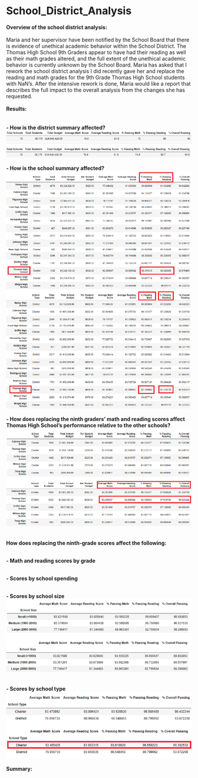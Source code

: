 # School_District_Analysis

**Overview of the school district analysis: <br><br>**
Maria and her supervisor have been notified by the School Board that there is evidence of unethical academic behavior within the School District.  The Thomas High School 9th Graders appear to have had their reading as well as their math grades altered, and the full extent of the unethical academic behavior is currently unknown by the School Board. Maria has asked that I rework the school district analysis I did recently gave her and replace the reading and math grades for the 9th Grade Thomas High School students with NaN’s. After the intensive rework is done, Maria would like a report that describes the full impact to the overall analysis from the changes she has requested. <br>
<br>
**Results:<br><br>** 
<br>
  **- How is the district summary affected?**<br>
 ![original_district_summary_df](Resources/original_district_summary_df.png)<br>
 ![revised_district_summary_df](Resources/revised_district_summary_df.png)<br>
<br>
  **- How is the school summary affected?** <br>
![original_school_summary_df](Resources/original_school_summary_df.png)<br>
![revised_school_summary_df](Resources/revised_school_summary_df.png)<br>
<br>
  **- How does replacing the ninth graders’ math and reading scores affect Thomas High School’s performance relative to the other schools?** <br>
  ![original_top_five](Resources/original_top_five.png)<br>
  ![revised_top_five](Resources/revised_top_five.png)<br>
<br><br>
  **How does replacing the ninth-grade scores affect the following:** <br>
<br>

   **- Math and reading scores by grade**<br>
<br>

   **- Scores by school spending**<br>
<br>

   **- Scores by school size**<br>
   ![original_scores_school_size](Resources/original_scores_school_size.png)<br>
   ![revised_scores_school_size](Resources/revised_scores_school_size.png)<br>
<br>

   **- Scores by school type**<br>
   ![original_scores_school_type](Resources/original_scores_school_type.png)<br>
   ![revised_scores_school_type](Resources/revised_scores_school_type.png)<br>
<br>
**Summary:<br><br>**
